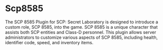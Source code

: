 # Scp8585
The SCP 8585 Plugin for SCP: Secret Laboratory is designed to introduce a custom role, SCP 8585, into the game. SCP 8585 is a unique character that assists both SCP entities and Class-D personnel. This plugin allows server administrators to customize various aspects of SCP 8585, including health, identifier code, speed, and inventory items.
